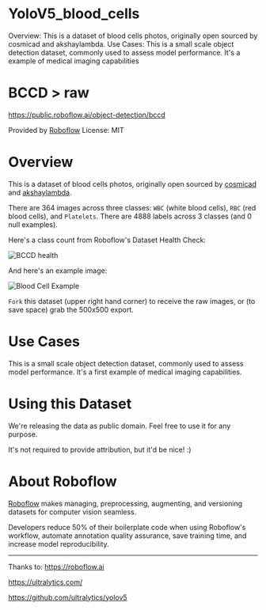 # YoloV5_blood_cells

Overview: This is a dataset of blood cells photos, originally open sourced by cosmicad and akshaylambda. Use Cases: This is a small scale object detection dataset, commonly used to assess model performance. It's a example of medical imaging capabilities


# BCCD > raw
https://public.roboflow.ai/object-detection/bccd

Provided by [Roboflow](https://roboflow.ai)
License: MIT

# Overview
 
This is a dataset of blood cells photos, originally open sourced by [cosmicad](https://github.com/cosmicad/dataset) and [akshaylambda](https://github.com/akshaylamba/all_CELL_data). 

There are 364 images across three classes: `WBC` (white blood cells), `RBC` (red blood cells), and `Platelets`. There are 4888 labels across 3 classes (and 0 null examples).

Here's a class count from Roboflow's Dataset Health Check:

![BCCD health](https://i.imgur.com/BVopW9p.png)

And here's an example image:

![Blood Cell Example](https://i.imgur.com/QwyX2aD.png)

`Fork` this dataset (upper right hand corner) to receive the raw images, or (to save space) grab the 500x500 export.

# Use Cases

This is a small scale object detection dataset, commonly used to assess model performance. It's a first example of medical imaging capabilities.

# Using this Dataset

We're releasing the data as public domain. Feel free to use it for any purpose.

It's not required to provide attribution, but it'd be nice! :)

# About Roboflow

[Roboflow](https://roboflow.ai) makes managing, preprocessing, augmenting, and versioning datasets for computer vision seamless. 

Developers reduce 50% of their boilerplate code when using Roboflow's workflow, automate annotation quality assurance, save training time, and increase model reproducibility.

------------------------------------------------------------------------------------------------

Thanks to:
https://roboflow.ai

https://ultralytics.com/

https://github.com/ultralytics/yolov5
